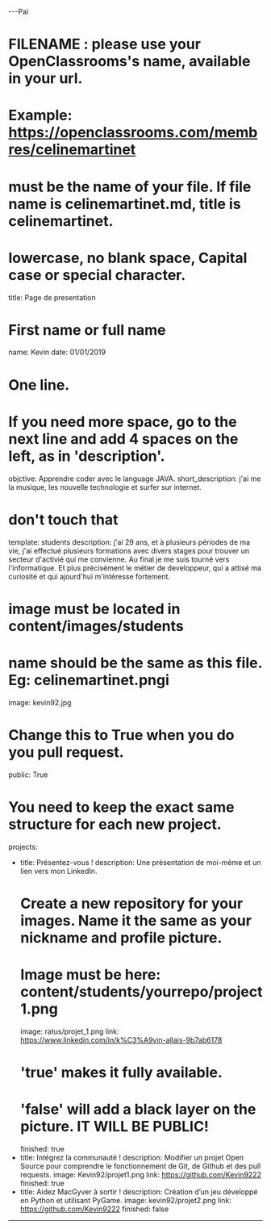 ---Pai

# FILENAME : please use your OpenClassrooms's name, available in your url.
# Example: https://openclassrooms.com/membres/celinemartinet
# must be the name of your file. If file name is celinemartinet.md, title is celinemartinet.
# lowercase, no blank space, Capital case or special character.
title: Page de presentation

# First name or full name
name: Kevin
date: 01/01/2019 

# One line.
# If you need more space, go to the next line and add 4 spaces on the left, as in 'description'.
objctive: Apprendre coder avec le language JAVA.
short_description: j'ai me la musique, les nouvelle technologie et surfer sur internet.

# don't touch that
template: students
description:
    j'ai 29 ans, et à plusieurs périodes de ma vie, j'ai effectué plusieurs formations avec divers stages pour trouver un secteur d'activié qui me convienne. Au final je me suis tourné vers l'informatique. Et plus précisément le métier de developpeur, qui a attisé ma 
    curiosité et qui ajourd'hui m'intéresse fortement.

# image must be located in content/images/students
# name should be the same as this file. Eg: celinemartinet.pngi
image: kevin92.jpg

# Change this to True when you do you pull request.
public: True

# You need to keep the exact same structure for each new project.
projects:
  - title: Présentez-vous !
    description: Une présentation de moi-même et un lien vers mon LinkedIn.
    # Create a new repository for your images. Name it the same as your nickname and profile picture.
    # Image must be here: content/students/yourrepo/project1.png
    image: ratus/projet_1.png
    link: https://www.linkedin.com/in/k%C3%A9vin-allais-9b7ab6178
    # 'true' makes it fully available.
    # 'false' will add a black layer on the picture. IT WILL BE PUBLIC!
    finished: true
  - title: Intégrez la communauté !
    description: Modifier un projet Open Source pour comprendre le fonctionnement de Git, de Github et des pull requests. 
    image: Kevin92/projet1.png
    link: https://github.com/Kevin9222
    finished: true
  - title: Aidez MacGyver à sortir !
    description: Création d’un jeu développé en Python et utilisant PyGame.
    image: kevin92/projet2.png
    link:  https://github.com/Kevin9222
    finished: false
---
